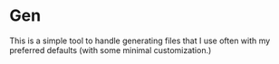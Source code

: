 # Gen

This is a simple tool to handle generating files that I use often with my preferred defaults (with some minimal customization.)
